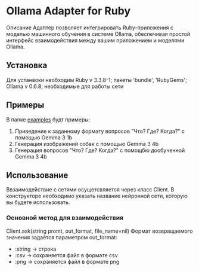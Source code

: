 # Ollama Adapter for Ruby
Описание
Адаптер позволяет интегрировать Ruby-приложения с моделью машинного обучения в системе Ollama, обеспечивая простой интерфейс взаимодействия между вашим приложением и моделями Ollama.

## Установка
Для устанвоки необходим Ruby v 3.3.8-1; пакеты 'bundle', 'RubyGems'; Ollama v 0.6.8; необходимые для работы сети

## Примеры
В папке [examples](examples) будт примеры:
1. Приведение к заданному формату вопросов "Что? Где? Когда?" с помощью Gemma 3 1b
2. Генерация изображений собак с помощью Gemma 3 4b
3. Генерация вопросов "Что? Где? Когда?" с помощбю дообученной Gemma 3 4b


## Использование
Ввзаимодействие с сетями осущетсвляется через класс Client. 
В конструкторе необходимо указать название нейронной сети, которую вы будете использовать.

### Основной метод для взаимодействия 
Client.ask(string promt, out_format, file_name=nil)
Формат возвращаемого значения задаётся параметром out_format:
* :string -> строка
* :csv -> сохраняется файл в формате csv
* :png -> сохраняется файл в формате png




